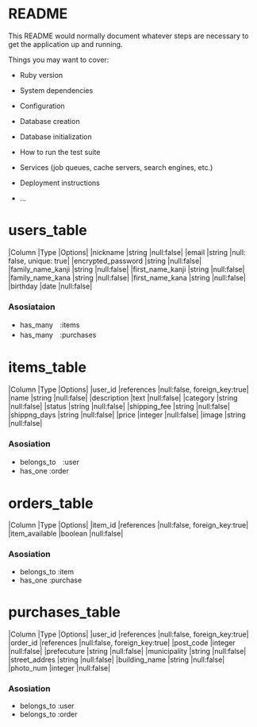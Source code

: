 # README

This README would normally document whatever steps are necessary to get the
application up and running.

Things you may want to cover:

* Ruby version

* System dependencies

* Configuration

* Database creation

* Database initialization

* How to run the test suite

* Services (job queues, cache servers, search engines, etc.)

* Deployment instructions

* ...

# users_table
|Column             |Type           |Options|
|nickname           |string         |null:false|
|email              |string         |null: false, unique: true|
|encrypted_password |string         |null:false|
|family_name_kanji  |string         |null:false|
|first_name_kanji   |string         |null:false|
|family_name_kana   |string         |null:false|
|first_name_kana    |string         |null:false|
|birthday           |date           |null:false|
### Asosiataion
- has_many　:items
- has_many　:purchases


# items_table
|Column             |Type           |Options|
|user_id            |references     |null:false, foreign_key:true|
|name               |string         |null:false|
|description        |text           |null:false|
|category           |string         |null:false|
|status             |string         |null:false|
|shipping_fee       |string         |null:false|
|shippng_days       |string         |null:false|
|price              |integer        |null:false|
|image              |string         |null:false|
### Asosiation
- belongs_to　:user
- has_one :order


# orders_table
|Column             |Type           |Options|
|item_id            |references     |null:false, foreign_key:true|
|item_available     |boolean        |null:false|
### Asosiation
- belongs_to :item
- has_one :purchase

# purchases_table
|Column             |Type           |Options|
|user_id            |references     |null:false, foreign_key:true|
|order_id           |references     |null:false, foreign_key:true|
|post_code          |integer        |null:false|
|prefecuture        |string         |null:false|
|municipality       |string         |null:false|
|street_addres      |string         |null:false|
|building_name      |string         |null:false|
|photo_num          |integer        |null:false|
### Asosiation
- belongs_to :user
- belongs_to :order